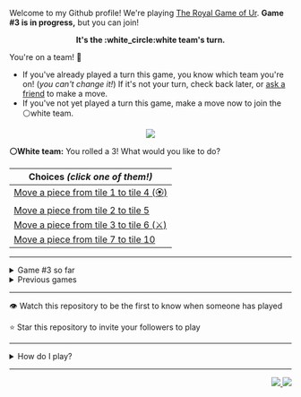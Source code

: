 Welcome to my Github profile!
We're playing
[The Royal Game of Ur](https://en.wikipedia.org/wiki/Royal_Game_of_Ur).
**Game #3 is in progress,** but you can join!

<p align="center">
  <b>It's the
  :white_circle:white
  team's turn.</b>
</p>

You're on a team! :wave:

* If you've already played a turn this game, you know which team you're on!
(_you can't change it!_)
If it's not your turn, check back later, or
[ask a
friend](https://twitter.com/share?text=I'm+playing+The+Royal+Game+of+Ur+on+a+GitHub+profile.+Take+your+turn+at+https://github.com/rossjrw/rossjrw+%23RoyalGameOfUr+%23github)
to make a move.
* If you've not yet played a turn this game, make a move now to join the
:white_circle:white
team.

<p align="center"><img src="https://raw.githubusercontent.com/rossjrw/rossjrw/play/games/current/board.476.svg"></p>

  **:white_circle:White team:**
  You rolled a 3!
What would you like to do?

| Choices *(click one of them!)* |
| --- |
  | [Move a piece from tile 1 to tile 4 (:rosette:)   ](https://github.com/rossjrw/rossjrw/issues/new?title=ur-move-3%401-0&amp;body=Press+Submit%21+You+don%27t+need+to+edit+this+text+or+do+anything+else.%0D%0A%0D%0ABe+aware+that+your+move+can+take+a+minute+or+two+to+process.) |
  | [Move a piece from tile 2 to tile 5    ](https://github.com/rossjrw/rossjrw/issues/new?title=ur-move-3%402-0&amp;body=Press+Submit%21+You+don%27t+need+to+edit+this+text+or+do+anything+else.%0D%0A%0D%0ABe+aware+that+your+move+can+take+a+minute+or+two+to+process.) |
  | [Move a piece from tile 3 to tile 6  (:crossed_swords:)  ](https://github.com/rossjrw/rossjrw/issues/new?title=ur-move-3%403-0&amp;body=Press+Submit%21+You+don%27t+need+to+edit+this+text+or+do+anything+else.%0D%0A%0D%0ABe+aware+that+your+move+can+take+a+minute+or+two+to+process.) |
  | [Move a piece from tile 7 to tile 10    ](https://github.com/rossjrw/rossjrw/issues/new?title=ur-move-3%407-0&amp;body=Press+Submit%21+You+don%27t+need+to+edit+this+text+or+do+anything+else.%0D%0A%0D%0ABe+aware+that+your+move+can+take+a+minute+or+two+to+process.) |

-----

<details><summary>Game #3 so far</summary>

## Who's on each team?

<table>
    <thead>
      <tr><th colspan=2>Players in this game</th></tr>
    </thead>
    <tbody>
      <tr>
        <td align="right"><b>Black team</b> :black_circle:</td>
        <td>:white_circle: <b> White team</b></td>
      </tr>
      <tr align="center">
        <td><b><a href="https://github.com/BaptisteMartinet">@BaptisteMartinet</a></b> (16)<br><b><a href="https://github.com/tassiaaccioly">@tassiaaccioly</a></b> (3)<br><b><a href="https://github.com/DiogoTofuMartins">@DiogoTofuMartins</a></b> (1)<br><b><a href="https://github.com/jackwilliamgray">@jackwilliamgray</a></b> (1)<br><b><a href="https://github.com/jackcarey">@jackcarey</a></b> (1)<br><b><a href="https://github.com/shaurya-src">@shaurya-src</a></b> (1)<br><b><a href="https://github.com/kinduff">@kinduff</a></b> (1)</td>
        <td><b><a href="https://github.com/1ethanhansen">@1ethanhansen</a></b> (19)<br><b><a href="https://github.com/shpatrickguo">@shpatrickguo</a></b> (3)<br><b><a href="https://github.com/jtrent238">@jtrent238</a></b> (3)<br><b><a href="https://github.com/The-Coding-Classroom">@The-Coding-Classroom</a></b> (1)</td>
      </tr>
    </tbody>
  </table>

## What's happened so far?

| Time | Turn | Event | Issue | Board |
| :---: | :---: | :--- | :---: | :---: |
  | 11th Jan 2021 18:53 | **0** | :black_circle: **[@BaptisteMartinet](https://github.com/BaptisteMartinet)** started a new game | [#425](https://github.com/rossjrw/rossjrw/issues/425) | [link](https://raw.githubusercontent.com/rossjrw/rossjrw/2e4658022b4eb7f8104666e9a88e8250643c9383/games/current/board.425.svg) |
  | 11th Jan 2021 18:54 | **1** | :black_circle: **[@BaptisteMartinet](https://github.com/BaptisteMartinet)** moved a black piece onto the board to position 1    | [#426](https://github.com/rossjrw/rossjrw/issues/426) | [link](https://raw.githubusercontent.com/rossjrw/rossjrw/a934bcece1bb80caea7dd9911616969452437f3f/games/current/board.426.svg) |
  | 11th Jan 2021 22:08 | **2** | :white_circle: **[@shpatrickguo](https://github.com/shpatrickguo)** moved a white piece onto the board to position 1    | [#427](https://github.com/rossjrw/rossjrw/issues/427) | [link](https://raw.githubusercontent.com/rossjrw/rossjrw/d9425379be92f8c2138459fe496777e97c352802/games/current/board.427.svg) |
  | 12th Jan 2021 09:37 | **3** | :black_circle: **[@BaptisteMartinet](https://github.com/BaptisteMartinet)** moved a black piece from position 1 to position 2    | [#428](https://github.com/rossjrw/rossjrw/issues/428) | [link](https://raw.githubusercontent.com/rossjrw/rossjrw/f9c17baa5a05e61467c216e08c631b80b3f0c57a/games/current/board.428.svg) |
  | 12th Jan 2021 17:20 | **4** | :white_circle: **[@1ethanhansen](https://github.com/1ethanhansen)** moved a white piece from position 1 to position 4  — claimed a rosette :rosette:  | [#429](https://github.com/rossjrw/rossjrw/issues/429) |  |
  | 12th Jan 2021 17:21 | **5** | :white_circle: **[@1ethanhansen](https://github.com/1ethanhansen)** moved a white piece from position 4 to position 8  — claimed a rosette :rosette:  | [#430](https://github.com/rossjrw/rossjrw/issues/430) | [link](https://raw.githubusercontent.com/rossjrw/rossjrw/64b501e334c803850d09f6cc1d178ebf13715574/games/current/board.430.svg) |
  | 12th Jan 2021 17:21 | **6** | :white_circle:  The white team rolled a 0 and their turn was automatically passed | [#430](https://github.com/rossjrw/rossjrw/issues/430) | [link](https://raw.githubusercontent.com/rossjrw/rossjrw/40d891e2a3ae5c43ae4fc383a0fdd3bd862e6951/games/current/board.430.svg) |
  | 12th Jan 2021 17:28 | **7** | :black_circle: **[@BaptisteMartinet](https://github.com/BaptisteMartinet)** moved a black piece from position 2 to position 3    | [#431](https://github.com/rossjrw/rossjrw/issues/431) | [link](https://raw.githubusercontent.com/rossjrw/rossjrw/007f032d6b05bb9beb025545237aba31ad4dc208/games/current/board.431.svg) |
  | 12th Jan 2021 18:00 | **8** | :white_circle: **[@1ethanhansen](https://github.com/1ethanhansen)** moved a white piece onto the board to position 1    | [#432](https://github.com/rossjrw/rossjrw/issues/432) | [link](https://raw.githubusercontent.com/rossjrw/rossjrw/014ac3a454cd31667735a39216d1503a010315d1/games/current/board.432.svg) |
  | 13th Jan 2021 00:01 | **9** | :black_circle: **[@DiogoTofuMartins](https://github.com/DiogoTofuMartins)** moved a black piece from position 3 to position 6    | [#433](https://github.com/rossjrw/rossjrw/issues/433) | [link](https://raw.githubusercontent.com/rossjrw/rossjrw/11b7813c66bae8ab2d2ce21d882b994e261d37d7/games/current/board.433.svg) |
  | 13th Jan 2021 00:37 | **10** | :white_circle: **[@1ethanhansen](https://github.com/1ethanhansen)** moved a white piece onto the board to position 2    | [#434](https://github.com/rossjrw/rossjrw/issues/434) | [link](https://raw.githubusercontent.com/rossjrw/rossjrw/e8661f4a65c59817df3d0238efe825d1fddc74a8/games/current/board.434.svg) |
  | 13th Jan 2021 18:36 | **11** | :black_circle: **[@tassiaaccioly](https://github.com/tassiaaccioly)** moved a black piece onto the board to position 3    | [#435](https://github.com/rossjrw/rossjrw/issues/435) | [link](https://raw.githubusercontent.com/rossjrw/rossjrw/166fbc83a6b89e7f10c30abac8f525e778714533/games/current/board.435.svg) |
  | 13th Jan 2021 18:49 | **12** | :white_circle: **[@1ethanhansen](https://github.com/1ethanhansen)** moved a white piece from position 2 to position 4  — claimed a rosette :rosette:  | [#436](https://github.com/rossjrw/rossjrw/issues/436) | [link](https://raw.githubusercontent.com/rossjrw/rossjrw/aeef20a5ed22fbd5a5c0f256032def39129fbc71/games/current/board.436.svg) |
  | 13th Jan 2021 19:06 | **13** | :white_circle: **[@1ethanhansen](https://github.com/1ethanhansen)** moved a white piece from position 4 to position 6 — captured a black piece :crossed_swords:   | [#437](https://github.com/rossjrw/rossjrw/issues/437) | [link](https://raw.githubusercontent.com/rossjrw/rossjrw/bac6e6fe13f7b89d6ae9684665614d09f5a445d8/games/current/board.437.svg) |
  | 15th Jan 2021 12:14 | **14** | :black_circle: **[@BaptisteMartinet](https://github.com/BaptisteMartinet)** moved a black piece from position 3 to position 4  — claimed a rosette :rosette:  | [#439](https://github.com/rossjrw/rossjrw/issues/439) | [link](https://raw.githubusercontent.com/rossjrw/rossjrw/07c0fb432b09d5149b7dc3f8bcde787762f70071/games/current/board.439.svg) |
  | 15th Jan 2021 12:16 | **15** | :black_circle: **[@BaptisteMartinet](https://github.com/BaptisteMartinet)** moved a black piece from position 4 to position 6 — captured a white piece :crossed_swords:   | [#440](https://github.com/rossjrw/rossjrw/issues/440) |  |
  | 15th Jan 2021 16:29 | **16** | :white_circle: **[@jtrent238](https://github.com/jtrent238)** moved a white piece onto the board to position 2    | [#441](https://github.com/rossjrw/rossjrw/issues/441) | [link](https://raw.githubusercontent.com/rossjrw/rossjrw/0ed9adc147e32099b31a788bfba00440ea8ccf3d/games/current/board.441.svg) |
  | 15th Jan 2021 16:29 | **17** | :black_circle:  The black team rolled a 0 and their turn was automatically passed | [#441](https://github.com/rossjrw/rossjrw/issues/441) | [link](https://raw.githubusercontent.com/rossjrw/rossjrw/01e08b60925a369661b38ca5ba8e33082663c279/games/current/board.441.svg) |
  | 15th Jan 2021 16:31 | **18** | :white_circle: **[@jtrent238](https://github.com/jtrent238)** moved a white piece from position 1 to position 4  — claimed a rosette :rosette:  | [#442](https://github.com/rossjrw/rossjrw/issues/442) | [link](https://raw.githubusercontent.com/rossjrw/rossjrw/52354f0a149ac4b0412d42364e23afe676a99b76/games/current/board.442.svg) |
  | 15th Jan 2021 16:32 | **19** | :white_circle: **[@jtrent238](https://github.com/jtrent238)** moved a white piece onto the board to position 1    | [#443](https://github.com/rossjrw/rossjrw/issues/443) | [link](https://raw.githubusercontent.com/rossjrw/rossjrw/b283cfa2c7a043a9dcde5d7966a91c7ad1019995/games/current/board.443.svg) |
  | 16th Jan 2021 16:32 | **20** | :black_circle: **[@BaptisteMartinet](https://github.com/BaptisteMartinet)** moved a black piece from position 6 to position 9    | [#444](https://github.com/rossjrw/rossjrw/issues/444) | [link](https://raw.githubusercontent.com/rossjrw/rossjrw/75f1465060fcb7856ed862ef84dd6a1e5f967144/games/current/board.444.svg) |
  | 16th Jan 2021 17:51 | **21** | :white_circle: **[@1ethanhansen](https://github.com/1ethanhansen)** moved a white piece from position 4 to position 7    | [#445](https://github.com/rossjrw/rossjrw/issues/445) | [link](https://raw.githubusercontent.com/rossjrw/rossjrw/b6a52aa2e0194d0daf60acd5a9817d98a713a311/games/current/board.445.svg) |
  | 17th Jan 2021 10:44 | **22** | :black_circle: **[@BaptisteMartinet](https://github.com/BaptisteMartinet)** moved a black piece from position 9 to position 12    | [#446](https://github.com/rossjrw/rossjrw/issues/446) | [link](https://raw.githubusercontent.com/rossjrw/rossjrw/1e0251ba2a5e8bc898e90d71e696228cc9a65f05/games/current/board.446.svg) |
  | 17th Jan 2021 19:29 | **23** | :white_circle: **[@1ethanhansen](https://github.com/1ethanhansen)** moved a white piece from position 7 to position 10    | [#447](https://github.com/rossjrw/rossjrw/issues/447) | [link](https://raw.githubusercontent.com/rossjrw/rossjrw/65c00f8eaa214b5d3e5fd942e4f5e065cffe7f6b/games/current/board.447.svg) |
  | 17th Jan 2021 21:12 | **24** | :black_circle: **[@BaptisteMartinet](https://github.com/BaptisteMartinet)** ascended a black piece from position 12 :rocket:    | [#448](https://github.com/rossjrw/rossjrw/issues/448) | [link](https://raw.githubusercontent.com/rossjrw/rossjrw/e571b93b19c18e7a983a07419059337c598299fd/games/current/board.448.svg) |
  | 17th Jan 2021 21:23 | **25** | :white_circle: **[@1ethanhansen](https://github.com/1ethanhansen)** moved a white piece from position 2 to position 3    | [#449](https://github.com/rossjrw/rossjrw/issues/449) | [link](https://raw.githubusercontent.com/rossjrw/rossjrw/38368998dd351bbda19cb08c0ca222c940c9b516/games/current/board.449.svg) |
  | 17th Jan 2021 21:50 | **26** | :black_circle: **[@BaptisteMartinet](https://github.com/BaptisteMartinet)** moved a black piece onto the board to position 3    | [#450](https://github.com/rossjrw/rossjrw/issues/450) | [link](https://raw.githubusercontent.com/rossjrw/rossjrw/de46a2d98258e6c7b02d195f53d9c3b2f15ee263/games/current/board.450.svg) |
  | 17th Jan 2021 21:54 | **27** | :white_circle: **[@1ethanhansen](https://github.com/1ethanhansen)** moved a white piece onto the board to position 4  — claimed a rosette :rosette:  | [#451](https://github.com/rossjrw/rossjrw/issues/451) | [link](https://raw.githubusercontent.com/rossjrw/rossjrw/7e8eeab04ba334dfff138fe535c38cac0f383904/games/current/board.451.svg) |
  | 17th Jan 2021 21:55 | **28** | :white_circle: **[@1ethanhansen](https://github.com/1ethanhansen)** moved a white piece onto the board to position 2    | [#452](https://github.com/rossjrw/rossjrw/issues/452) | [link](https://raw.githubusercontent.com/rossjrw/rossjrw/f08b81bb6f681b15d94ee918bd94d1bba04a0b25/games/current/board.452.svg) |
  | 17th Jan 2021 23:06 | **29** | :black_circle: **[@tassiaaccioly](https://github.com/tassiaaccioly)** moved a black piece from position 3 to position 4  — claimed a rosette :rosette:  | [#453](https://github.com/rossjrw/rossjrw/issues/453) | [link](https://raw.githubusercontent.com/rossjrw/rossjrw/5add3e878a7960dd2d55c64554514e2f46289775/games/current/board.453.svg) |
  | 18th Jan 2021 01:22 | **30** | :black_circle: **[@jackwilliamgray](https://github.com/jackwilliamgray)** moved a black piece onto the board to position 2    | [#454](https://github.com/rossjrw/rossjrw/issues/454) | [link](https://raw.githubusercontent.com/rossjrw/rossjrw/7141d88153c7024bd068837f179b6c68d50aabb4/games/current/board.454.svg) |
  | 18th Jan 2021 02:40 | **31** | :white_circle: **[@1ethanhansen](https://github.com/1ethanhansen)** moved a white piece from position 10 to position 12    | [#455](https://github.com/rossjrw/rossjrw/issues/455) | [link](https://raw.githubusercontent.com/rossjrw/rossjrw/e65711ca96b77a255a6b04990d3160c662f512ea/games/current/board.455.svg) |
  | 18th Jan 2021 08:53 | **32** | :black_circle: **[@BaptisteMartinet](https://github.com/BaptisteMartinet)** moved a black piece onto the board to position 3    | [#456](https://github.com/rossjrw/rossjrw/issues/456) | [link](https://raw.githubusercontent.com/rossjrw/rossjrw/02517d2a2a00fb36c80bd3d884f571e036d3a9e4/games/current/board.456.svg) |
  | 19th Jan 2021 00:34 | **33** | :white_circle: **[@shpatrickguo](https://github.com/shpatrickguo)** moved a white piece from position 12 to position 14  — claimed a rosette :rosette:  | [#457](https://github.com/rossjrw/rossjrw/issues/457) | [link](https://raw.githubusercontent.com/rossjrw/rossjrw/1af25861eecd59b2730215e5e576717dc5ef15b3/games/current/board.457.svg) |
  | 19th Jan 2021 12:50 | **34** | :white_circle: **[@The-Coding-Classroom](https://github.com/The-Coding-Classroom)** moved a white piece from position 8 to position 12    | [#458](https://github.com/rossjrw/rossjrw/issues/458) | [link](https://raw.githubusercontent.com/rossjrw/rossjrw/68a1ecdb1c161324ee7af463312cf8276f060348/games/current/board.458.svg) |
  | 20th Jan 2021 00:46 | **35** | :black_circle: **[@jackcarey](https://github.com/jackcarey)** moved a black piece from position 4 to position 7    | [#459](https://github.com/rossjrw/rossjrw/issues/459) | [link](https://raw.githubusercontent.com/rossjrw/rossjrw/190776b448a5d5b45c5e9ebb31bd2937d8015d94/games/current/board.459.svg) |
  | 20th Jan 2021 00:57 | **36** | :white_circle: **[@1ethanhansen](https://github.com/1ethanhansen)** moved a white piece from position 4 to position 6    | [#460](https://github.com/rossjrw/rossjrw/issues/460) | [link](https://raw.githubusercontent.com/rossjrw/rossjrw/d44b1a98c19f77fb6e63cdee86cb1dca7e6ea22b/games/current/board.460.svg) |
  | 20th Jan 2021 10:37 | **37** | :black_circle: **[@BaptisteMartinet](https://github.com/BaptisteMartinet)** moved a black piece from position 7 to position 10    | [#461](https://github.com/rossjrw/rossjrw/issues/461) | [link](https://raw.githubusercontent.com/rossjrw/rossjrw/2179e7fa83918a6f18ac24b30ad513c43ec91d22/games/current/board.461.svg) |
  | 20th Jan 2021 18:49 | **38** | :white_circle: **[@1ethanhansen](https://github.com/1ethanhansen)** ascended a white piece from position 12 :rocket:    | [#463](https://github.com/rossjrw/rossjrw/issues/463) | [link](https://raw.githubusercontent.com/rossjrw/rossjrw/acbba44a0219993b7f9d3c1c53fd5e15a6109706/games/current/board.463.svg) |
  | 22nd Jan 2021 08:16 | **39** | :black_circle: **[@shaurya-src](https://github.com/shaurya-src)** moved a black piece from position 3 to position 4  — claimed a rosette :rosette:  | [#464](https://github.com/rossjrw/rossjrw/issues/464) | [link](https://raw.githubusercontent.com/rossjrw/rossjrw/82dd4a4ec2eea12ea3d6820159ab3a2330023bef/games/current/board.464.svg) |
  | 23rd Jan 2021 19:08 | **40** | :black_circle: **[@kinduff](https://github.com/kinduff)** moved a black piece from position 4 to position 7    | [#465](https://github.com/rossjrw/rossjrw/issues/465) | [link](https://raw.githubusercontent.com/rossjrw/rossjrw/33dd4f565044125668c2f2a34c6371c9724bb6e0/games/current/board.465.svg) |
  | 23rd Jan 2021 19:13 | **41** | :white_circle: **[@1ethanhansen](https://github.com/1ethanhansen)** moved a white piece from position 2 to position 4  — claimed a rosette :rosette:  | [#466](https://github.com/rossjrw/rossjrw/issues/466) | [link](https://raw.githubusercontent.com/rossjrw/rossjrw/f6742246b239da086dc28f2d9a100e26ae5cf6e4/games/current/board.466.svg) |
  | 23rd Jan 2021 19:14 | **42** | :white_circle: **[@1ethanhansen](https://github.com/1ethanhansen)** moved a white piece from position 4 to position 7 — captured a black piece :crossed_swords:   | [#467](https://github.com/rossjrw/rossjrw/issues/467) | [link](https://raw.githubusercontent.com/rossjrw/rossjrw/23bb93acd53da2e2eb6763404b7b46c0dcf155dc/games/current/board.467.svg) |
  | 25th Jan 2021 11:27 | **43** | :black_circle: **[@BaptisteMartinet](https://github.com/BaptisteMartinet)** moved a black piece from position 10 to position 11    | [#468](https://github.com/rossjrw/rossjrw/issues/468) | [link](https://raw.githubusercontent.com/rossjrw/rossjrw/232d35cb55e908b20f32a30100685cf6f4c76187/games/current/board.468.svg) |
  | 25th Jan 2021 15:03 | **44** | :white_circle: **[@shpatrickguo](https://github.com/shpatrickguo)** moved a white piece from position 6 to position 8  — claimed a rosette :rosette:  | [#469](https://github.com/rossjrw/rossjrw/issues/469) | [link](https://raw.githubusercontent.com/rossjrw/rossjrw/850238d3bbae1052af3b594129c01deb2d579040/games/current/board.469.svg) |
  | 26th Jan 2021 00:04 | **45** | :white_circle: **[@1ethanhansen](https://github.com/1ethanhansen)** moved a white piece from position 8 to position 11 — captured a black piece :crossed_swords:   | [#470](https://github.com/rossjrw/rossjrw/issues/470) | [link](https://raw.githubusercontent.com/rossjrw/rossjrw/d074d954ee0641977a864a3bcd1aa208c46c9e05/games/current/board.470.svg) |
  | 26th Jan 2021 15:57 | **46** | :black_circle: **[@BaptisteMartinet](https://github.com/BaptisteMartinet)** moved a black piece from position 2 to position 3    | [#471](https://github.com/rossjrw/rossjrw/issues/471) | [link](https://raw.githubusercontent.com/rossjrw/rossjrw/7dd3dde2571ab52351e21a84d6bcbecbdad43de0/games/current/board.471.svg) |
  | 26th Jan 2021 17:03 | **47** | :white_circle: **[@1ethanhansen](https://github.com/1ethanhansen)** moved a white piece from position 11 to position 13    | [#472](https://github.com/rossjrw/rossjrw/issues/472) | [link](https://raw.githubusercontent.com/rossjrw/rossjrw/ab6cf76792e1dffc742b8f92e8ef3d281074f1ba/games/current/board.472.svg) |
  | 26th Jan 2021 18:32 | **48** | :black_circle: **[@tassiaaccioly](https://github.com/tassiaaccioly)** moved a black piece onto the board to position 2    | [#473](https://github.com/rossjrw/rossjrw/issues/473) | [link](https://raw.githubusercontent.com/rossjrw/rossjrw/832e93a3efdfb2d33e88093f029a94cb303f9bbf/games/current/board.473.svg) |
  | 26th Jan 2021 18:40 | **49** | :white_circle: **[@1ethanhansen](https://github.com/1ethanhansen)** moved a white piece onto the board to position 2    | [#474](https://github.com/rossjrw/rossjrw/issues/474) | [link](https://raw.githubusercontent.com/rossjrw/rossjrw/ab69c1a954351ca7d910dd7b708f78eae233207f/games/current/board.474.svg) |
  | 27th Jan 2021 14:12 | **50** | :black_circle: **[@BaptisteMartinet](https://github.com/BaptisteMartinet)** moved a black piece from position 3 to position 4  — claimed a rosette :rosette:  | [#475](https://github.com/rossjrw/rossjrw/issues/475) | [link](https://raw.githubusercontent.com/rossjrw/rossjrw/bc2d2be546b7b199f5b8cc106f446145713d7f53/games/current/board.475.svg) |
  | 27th Jan 2021 14:19 | **51** | :black_circle: **[@BaptisteMartinet](https://github.com/BaptisteMartinet)** moved a black piece from position 4 to position 6    | [#476](https://github.com/rossjrw/rossjrw/issues/476) |  |

</details>

<details><summary>Previous games</summary>

## Previous games

1. A game was started on 30th Jul 2020 by **[@rossjrw](https://github.com/rossjrw)** and ended on 4th Dec 2020. 
   * The :white_circle:white team won. 
   * 64 players played 166 moves across 4 months and 5 days. 
   * The :black_circle:black team captured 9 white pieces and claimed 12 rosettes. 
   * The :white_circle:white team captured 10 black pieces and claimed 18 rosettes. 
   * The MVP of the winning team was **[@1ethanhansen](https://github.com/1ethanhansen)**, who played 48 moves. 
   * The winning move was made by **[@qbtl](https://github.com/qbtl)** ([#269](https://github.com/rossjrw/rossjrw/issues/269)).
1. A game was started on 4th Dec 2020 by **[@1ethanhansen](https://github.com/1ethanhansen)** and ended on 11th Jan 2021. 
   * The :black_circle:black team won. 
   * 27 players played 145 moves across 1 month and 1 week. 
   * The :black_circle:black team captured 7 white pieces and claimed 16 rosettes. 
   * The :white_circle:white team captured 6 black pieces and claimed 14 rosettes. 
   * The MVP of the winning team was **[@shpatrickguo](https://github.com/shpatrickguo)**, who played 26 moves. 
   * The winning move was made by **[@shpatrickguo](https://github.com/shpatrickguo)** ([#424](https://github.com/rossjrw/rossjrw/issues/424)).

</details>

-----

:eye: Watch this repository to be the first to know when someone has played

:star: Star this repository to invite your followers to play

-----

<details><summary>How do I play?</summary>

  It's the :white_circle:white team versus the :black_circle:black team.

  The turn starts by rolling 4 binary dice, which
  results in a number from 0 to 4. The current team gets to move one of their
  pieces by that many tiles.

  All of your pieces start on position 0 (the space just before tile 1). Your
  goal is to get all seven of them off the board by moving them onto position
  15 (the space just after tile 14). This is called **:rocket:ascending** a
  piece. You also want to prevent your opponent from :rocket:ascending their
  pieces.

  You will move your pieces along the tiles from tile 1 to tile 14. The tiles
  on your side of the board (tiles 1 through 4, 13, and 14) are safe — only
  your pieces can be there. However, the tiles in the middle (tiles 5 through
  12) are unsafe — your opponent's pieces can also be here. If one team's piece
  lands on the same tile as another team's piece, the piece that was landed on
  is **:crossed_swords:captured**! It goes all the way back to position 0.

  If you land on a **:rosette:rosette** (tiles 4, 8, and 14), your team gets to
  take another turn. Also, a piece that is on the :rosette:rosette on tile 8
  *cannot be :crossed_swords:captured*. A piece that's trying to capture it will
  simply bounce off onto tile 9.

  The first team to **:rocket:ascend** all seven of their pieces — that is,
  move them off the board onto position 15 — :crown:wins!

  Watch [Tom Scott play against Irving
  Finkel](https://www.youtube.com/watch?v=WZskjLq040I) in 2017.

  -----

  Playing Ur on my GitHub profile is easy. The dice have already been rolled
  for you — all you have to do is decide what to do with them.

  Anyone can join either team at any time, but once you're in a team, you're
  locked into it until the game ends. You can't play a move when it's the
  other team's turn.

  _([Before 2020-09-19](https://github.com/rossjrw/rossjrw/pull/133), your team
  was determined by your username. This is no longer the case.)_

  There will be a list of links below the board image with each possible move.
  Clicking one of those will take you to a page where you can create an Issue
  in this repository. The fields will already be filled in and all you have to
  do is click Submit.

  It will take a moment for Github Actions to acknowledge your move, but once
  it does, you'll see it react with the 'eyes' emoji (:eyes:). No more than a
  minute later it should react with the 'rocket' emoji (:rocket:) to let you
  know that your move was successful.

  If you don't see any of that, then something went wrong. Ping me in your
  issue by typing `cc @rossjrw`, and I'll take a look.

  Note that if your team has no possible moves — for example by rolling a 0 —
  your turn will be automatically skipped. The event log will let you know if
  this has happened.

  -----

  Check out the `source` branch of this repository for the source code and a
  little commentary on the inspiration behind this project.

</details>

-----

<p align="right">
  <a href="https://github.com/rossjrw/rossjrw/actions?query=workflow:build">
    <img src="https://github.com/rossjrw/rossjrw/workflows/build/badge.svg?branch=source"/>
  </a>
  <a href="https://github.com/rossjrw/rossjrw/actions?query=workflow:play">
    <img src="https://github.com/rossjrw/rossjrw/workflows/play/badge.svg?branch=play"/>
  </a>
</p>
